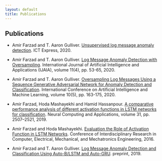```yaml
---
layout: default
title: Publications
---
```

## Publications

- Amir Farzad and T. Aaron Gulliver. [Unsupervised log message anomaly detection‏](https://doi.org/10.1016/j.icte.2020.06.003). ICT Express, 2020.

- Amir Farzad and T. Aaron Gulliver. [Log Message Anomaly Detection with Oversampling‏](https://www.doi.org/10.5121/ijaia.2020.11405). International Journal of Artificial Intelligence and Applications (IJAIA), volume 11(4), pp. 53-65, 2020.

- Amir Farzad and T. Aaron Gulliver. [Oversampling Log Messages Using a Sequence Generative Adversarial Network for Anomaly Detection and Classification‏](https://www.doi.org/10.5121/csit.2020.100515). International Conference on Artificial Intelligence and Machine Learning, volume 10(5), pp. 163-175, 2020.

- Amir Farzad, Hoda Mashayekhi and Hamid Hassanpour. [A comparative performance analysis of different activation functions in LSTM networks for classification](https://doi.org/10.1007/s00521-017-3210-6). Neural Computing and Applications, volume 31, pp. 2507–2521, 2019.

- Amir Farzad and Hoda Mashayekhi. [Evaluation the Role of Activation Function in LSTM Networks](https://www.civilica.com/Paper-IRCEM01-IRCEM01_213.html). Conference of Interdisciplinary Research in Computer, Electrical, Mechanical, and Mechatronics Engineering, 2016.

- Amir Farzad and T. Aaron Gulliver. [Log Message Anomaly Detection and Classification Using Auto-B/LSTM and Auto-GRU](https://arxiv.org/abs/1911.08744). preprint, 2019.
